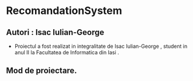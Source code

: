 # RecomandationSystem

## Autori : Isac Iulian-George
 *  Proiectul a fost realizat in integralitate de Isac Iulian-George , student in anul II la Facultatea de Informatica din Iasi .
 
## Mod de proiectare.
   
 
 
 
